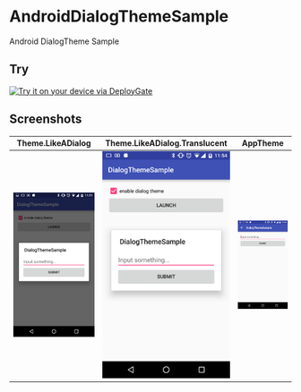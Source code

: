 # AndroidDialogThemeSample
Android DialogTheme Sample

## Try
[<img src="https://dply.me/pue4hk/button/large" alt="Try it on your device via DeployGate">](https://dply.me/pue4hk#install)

## Screenshots

| Theme.LikeADialog | Theme.LikeADialog.Translucent | AppTheme |
|---|---|---|
|![screenshot](.images/Screenshot_20160610-115120.png)|![screenshot](.images/Screenshot_20160610-115427.png)|![screenshot](.images/Screenshot_20160610-115432.png)|

